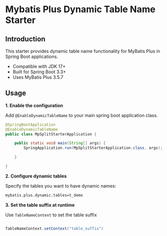 # Mybatis Plus Dynamic Table Name Starter
## Introduction

This starter provides dynamic table name functionality for MyBatis Plus in Spring Boot applications.

- Compatible with JDK 17+
- Built for Spring Boot 3.3+
- Uses MyBatis Plus 3.5.7

## Usage
**1. Enable the configuration**

Add `@EnableDynamicTableName` to your main spring boot application  class.
```java
@SpringBootApplication
@EnableDynamicTableName
public class MpSplitStarterApplication {

    public static void main(String[] args) {
        SpringApplication.run(MpSplitStarterApplication.class, args);

    }

}
```

**2. Configure dynamic tables**
   
Specify the tables you want to have dynamic names:
```sh
mybatis.plus.dynamic.tables=t_demo
```


**3. Set the table suffix at  runtime**
   
Use `TableNameContext` to set the table suffix
```java

TableNameContext.setContext("table_suffix")
```



